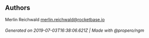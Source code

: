 ## Authors

Merlin Reichwald <merlin.reichwald@rocketbase.io>

###### Generated on 2019-07-03T16:38:06.621Z | Made with @propero/ngm